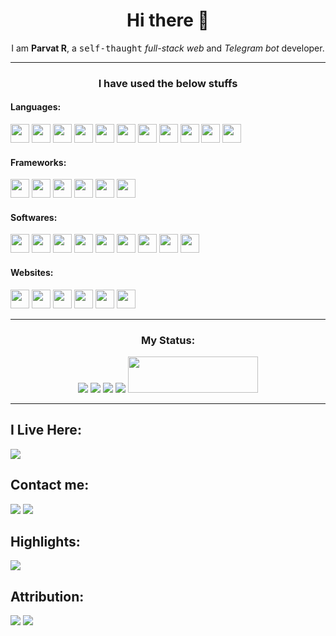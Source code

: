 <h1 align=center>Hi there 👋</h1>
<div align=center>I am <b>Parvat R</b>, a <kbd>self-thaught</kbd> <em>full-stack web</em> and <em>Telegram bot</em> developer.</div>
<hr>

<h3 align=center>I have used the below stuffs</h3>

<!-- Uncomment if you want -->
<!-- ![Parvat-R Languases-Used](https://raw.githubusercontent.com/Parvat-R/parvat-r.github.io/main/Untitledlanguages-ik.svg) -->

<div>
  <h4>Languages:</h4>
  <img height="30px" src="https://shields.io/badge/PYTHON-black?logo=python&style=for-the-badge.svg" />
  <img height="30px" src="https://shields.io/badge/JAVASCRIPT-black?logo=javascript&javascript=for-the-badge.svg" />
  <img height="30px" src="https://shields.io/badge/CSS-black?logo=css3&style=for-the-badge.svg" />
  <img height="30px" src="https://shields.io/badge/HTML-black?logo=html5&style=for-the-badge.svg" />
  <img height="30px" src="https://shields.io/badge/SQL-black?logo=sqlite&style=for-the-badge.svg" />
  <img height="30px" src="https://shields.io/badge/JSON-black?logo=json&style=for-the-badge.svg" />
  <img height="30px" src="https://shields.io/badge/C%2B%2B-black?logo=c%2B%2B&style=for-the-badge.svg" />
  <img height="30px" src="https://shields.io/badge/C%23-black?logo=csharp&style=for-the-badge.svg" />
  <img height="30px" src="https://shields.io/badge/SVG-black?logo=svg&style=for-the-badge.svg" />
  <img height="30px" src="https://shields.io/badge/R-black?logo=r&style=for-the-badge.svg" />
  <img height="30px" src="https://shields.io/badge/PHP-black?logo=php&style=for-the-badge.svg" />
  
  <br />
  <h4>Frameworks:</h4>
  
  <img height="30px" src="https://shields.io/badge/Flask-black?logo=flask&style=for-the-badge.svg" />
  <img height="30px" src="https://shields.io/badge/Pyrogram-black?logo=robot framework&style=for-the-badge.svg" />
  <img height="30px" src="https://shields.io/badge/Node Js-black?logo=node.js&style=for-the-badge.svg" />
  <img height="30px" src="https://shields.io/badge/Electron Js-black?logo=electron&style=for-the-badge.svg" />
  <img height="30px" src="https://shields.io/badge/Expresses Js-black?logo=express&style=for-the-badge.svg" />
  <img height="30px" src="https://shields.io/badge/Socket.io-black?logo=socket.io&style=for-the-badge.svg" />
  
  <br />
  <h4>Softwares:</h4>
  <img height="30px" src="https://shields.io/badge/Blender-black?logo=blender&style=for-the-badge.svg" />
  <img height="30px" src="https://shields.io/badge/VS Code-black?logo=Visual Studio Code&style=for-the-badge.svg" />
  <img height="30px" src="https://shields.io/badge/Selenium-black?logo=selenium&style=for-the-badge.svg" />
  <img height="30px" src="https://shields.io/badge/Telegram-black?logo=telegram&style=for-the-badge.svg" />
  <img height="30px" src="https://shields.io/badge/Godot-black?logo=godotengine&style=for-the-badge.svg" />
  <img height="30px" src="https://shields.io/badge/Figma-black?logo=figma&style=for-the-badge.svg" />
  <img height="30px" src="https://shields.io/badge/Brave-black?logo=brave&style=for-the-badge.svg" />
  <img height="30px" src="https://shields.io/badge/Firefox Browser-black?logo=Firefox Browser&style=for-the-badge.svg" />
  <img height="30px" src="https://shields.io/badge/DuckDuckGo-black?logo=DuckDuckGo&style=for-the-badge.svg" />
  
  <br />
  <h4>Websites:</h4>
  <img height="30px" src="https://shields.io/badge/Figma-black?logo=figma&style=for-the-badge.svg" />
  <img height="30px" src="https://shields.io/badge/Three.JS-black?logo=three.js&style=for-the-badge.svg" />
  <img height="30px" src="https://shields.io/badge/Stack Overflow-black?logo=stack overflow&style=for-the-badge.svg" />
  <img height="30px" src="https://shields.io/badge/Github-black?logo=github&style=for-the-badge.svg" />
  <img height="30px" src="https://shields.io/badge/dev.to-black?logo=dev.to&style=for-the-badge.svg" />
  <img height="30px" src="https://shields.io/badge/Mozilla-black?logo=Mozilla&style=for-the-badge.svg" />
  
  
  
</div>



---


<h3 align="center">My Status:</h3>
<div align="center">
  <img src="https://github-readme-stats.vercel.app/api/top-langs/?username=parvat-r&langs_count=5&theme=tokyonight" />
  <img src="https://github-readme-streak-stats.herokuapp.com/?user=parvat-r&theme=tokyonight" />
  <img src="https://github-readme-stats.vercel.app/api/?username=parvat-r&count_private=true&theme=tokyonight&showicons=true" />
  <img src="https://github-profile-trophy.vercel.app/?username=parvat-r&theme=tokyonight" />
  <img src="https://stackoverflow.com/users/flair/14785531.png?theme=dark" width="208" height="58">
</div>

---
## I Live Here:
[![](https://shields.io/badge/My%20Location-Salem-black?logo=google%20maps&style=for-the-badge)](https://goo.gl/maps/4X2oxzBjYPNQvGsVA)



## Contact me:
[![](https://shields.io/badge/Telegram-@Parvat_R-black?logo=telegram&style=for-the-badge)](https://telegram.me/parvat_r)
[![](https://shields.io/badge/G--Mail-replyerrors...-black?logo=Shields.io&style=for-the-badge)](mailto:replyerrors.parvat@gmail.com)



## Highlights:
[![](https://shields.io/badge/50%25%20OWNER-@Botsuniverse-green?logo=telegram&style=for-the-badge)](https://telegram.me/bots_universe)



## Attribution:
[![](https://shields.io/badge/Icons-Simple%20Icons-gold?logo=simple+icons&style=for-the-badge)](https://simpleicons.org/)
[![](https://shields.io/badge/Badges-Shields.io-gold?logo=Shields.io&style=for-the-badge)](https://shields.io/)
